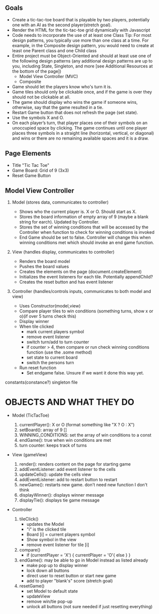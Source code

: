 ## Goals
- Create a tic-tac-toe board that is playable by two players, potentially one with an AI as the second player(stretch goal).
- Render the HTML for the tic-tac-toe grid dynamically with Javascript
- Code needs to incorporate the use of at least one Class 
    Tip: For most design patterns, you typically use more than one class at a time. For example, in the Composite design pattern, you would need to create at least one Parent class and one Child class
- Entire project must be Object-Oriented and should at least use one of the following design patterns (any additional design patterns are up to
you, including State, Singleton, and more [see Additional Resources at the bottom of the page])
    - Model View Controller (MVC)
    - Composite
- Game should let the players know who's turn it is.
- Game tiles should only be clickable once, and if the game is over they should not be clickable at all.
- The game should display who wins the game if someone wins, otherwise, say that the game resulted in a tie.
- Restart Game button that does not refresh the page (set state).
- Use the symbols X and O.
- On each player’s turn, that player places one of their symbols on an unoccupied space by clicking.
The game continues until one player places three symbols in a straight line (horizontal, vertical, or diagonal) and wins or there are no remaining available spaces and it is a draw.

## Page Elements
- Title "Tic Tac Toe"
- Game Board: Grid of 9 (3x3)
- Reset Game Button

## Model View Controller
1. Model (stores data, communicates to controller)
    - Shows who the current player is. X or O. Should start as X.
    - Stores the board information of empty array of 9 (maybe a blank string for earch). Updated by Controller.
    - Stores the set of winning conditions that will be accessed by the Controller when function to check for winning conditions is invoked
    - End Game should be set to false. Controller will change this when winning conditions met which should invoke an end game function.

2. View (handles display, communicates to controller)
    - Renders the board model
    - Pushes the board values
    - Creates the elements on the page (document.createElement)
    - Initializes the event listeners for each tile. Potentially appendChild?
    - Creates the reset button and has event listener

3. Controller (handles/controls inputs, communicates to both model and view)
    - Uses Constructor(model,view)
    - Compare player tiles to win conditions (something turns, show x or o)(if over 5 turns check this)
    - Display winner
    - When tile clicked
        - mark current players symbol
        - remove event listener
        - switch turn/add to turn counter
        - if counter > 4, then compare or run check winning conditions function (use the .some method)
        - set state to current board
        - switch the persons turn
    - Run reset function
        - Set endgame false. Unsure if we want it done this way yet.


constants(constance?) singleton file 


# OBJECTS AND WHAT THEY DO
- Model (TicTacToe)
    1. currentPlayer(): X or O (format something like "X ? O : X")
    2. setBoard(): array of 9 []
    3. WINNING_CONDITIONS: set the array of win conditions to a const
    4. endGame(): true when win conditions are met
    5. turn counter: keeps track of turns

- View (gameView)
    1. render(): renders content on the page for starting game
    2. addEventListener: add event listener to the cells
    3. updateCells(): update the cells view
    4. addEventListener: add to restart button to restart
    5. newGame(): restarts new game. don't need new function I don't think
    6. displayWinner(): displays winner message
    7. displayTie(): displays tie game message

- Controller
    1. tileClick()
        - updates the Model
        - "i" is the clicked tile
        - Board [i] = current players symbol
        - Show symbol in the view
        - remove event listener for tile [i]
    2. compare()
        - if (currentPlayer = 'X') {
            currentPlayer = 'O'{
                else
            }
        }
    3. endGame(): may be able to go in Model instead as listed already
        - make pop up to display winner
        - lock down all buttons
        - direct user to reset button or start new game
        - add to player "blank's" score (stretch goal)
    4. resetGame()
        - set Model to default state
        - updateView
        - remove win/tie pop-up
        - unlock all buttons (not sure needed if just resetting everything)